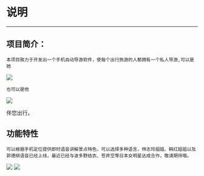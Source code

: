 ﻿<h1>说明</h1>
<hr>
<h2>项目简介：</h2>
<pre><code>本项目致力于开发出一个手机自动导游软件，使每个出行旅游的人都拥有一个私人导游,可以是她
</code></pre>

<p><img src="https://i.imgur.com/ygQICnM.jpg"></p>
<pre><code>也可以是他
</code></pre>

<p><img src="https://i.imgur.com/6K53WNK.jpg"></p>
<p>伴您出行。</p>
<h2>功能特性</h2>
<pre><code>可以根据手机定位提供即时语音讲解景点特色，可以选择多种语言，林志玲姐姐、韩红姐姐以及郭德纲语音已经上线，最近已经与波多野结衣、苍井空等日本女明星达成合作，敬请期待哦。
</code></pre>

<p><img src="https://i.imgur.com/Mwsu5sm.jpg">
<img src="https://i.imgur.com/1mA0Juw.jpg"></p>